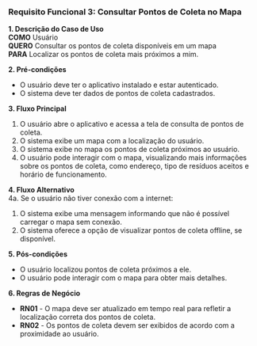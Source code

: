 ### Requisito Funcional 3: Consultar Pontos de Coleta no Mapa  

**1. Descrição do Caso de Uso**  
**COMO** Usuário  
**QUERO** Consultar os pontos de coleta disponíveis em um mapa  
**PARA** Localizar os pontos de coleta mais próximos a mim.

**2. Pré-condições**  
- O usuário deve ter o aplicativo instalado e estar autenticado.  
- O sistema deve ter dados de pontos de coleta cadastrados.

**3. Fluxo Principal**  
1. O usuário abre o aplicativo e acessa a tela de consulta de pontos de coleta.  
2. O sistema exibe um mapa com a localização do usuário.  
3. O sistema exibe no mapa os pontos de coleta próximos ao usuário.  
4. O usuário pode interagir com o mapa, visualizando mais informações sobre os pontos de coleta, como endereço, tipo de resíduos aceitos e horário de funcionamento.

**4. Fluxo Alternativo**  
4a. Se o usuário não tiver conexão com a internet:
   1. O sistema exibe uma mensagem informando que não é possível carregar o mapa sem conexão.
   2. O sistema oferece a opção de visualizar pontos de coleta offline, se disponível.

**5. Pós-condições**  
- O usuário localizou pontos de coleta próximos a ele.  
- O usuário pode interagir com o mapa para obter mais detalhes.

**6. Regras de Negócio**  
- **RN01** - O mapa deve ser atualizado em tempo real para refletir a localização correta dos pontos de coleta.
- **RN02** - Os pontos de coleta devem ser exibidos de acordo com a proximidade ao usuário.
